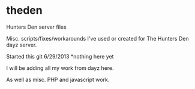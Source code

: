 theden
======

Hunters Den server files

Misc. scripts/fixes/workarounds I've used or created for The Hunters Den dayz server.

Started this git 6/29/2013  *nothing here yet

I will be adding all my work from dayz here.  

As well as misc. PHP and javascript work.
